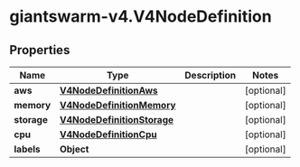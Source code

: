 # giantswarm-v4.V4NodeDefinition

## Properties
Name | Type | Description | Notes
------------ | ------------- | ------------- | -------------
**aws** | [**V4NodeDefinitionAws**](V4NodeDefinitionAws.md) |  | [optional] 
**memory** | [**V4NodeDefinitionMemory**](V4NodeDefinitionMemory.md) |  | [optional] 
**storage** | [**V4NodeDefinitionStorage**](V4NodeDefinitionStorage.md) |  | [optional] 
**cpu** | [**V4NodeDefinitionCpu**](V4NodeDefinitionCpu.md) |  | [optional] 
**labels** | **Object** |  | [optional] 


